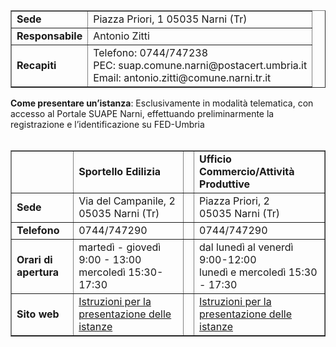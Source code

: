 <table border="1">
<tbody>
<tr>
<td><strong>Sede</strong></td>
<td>Piazza Priori, 1 05035 Narni (Tr)</td>
</tr>
<tr>
<td><strong>Responsabile</strong></td>
<td>Antonio Zitti</td>
</tr>
<tr>
<td><strong>Recapiti</strong></td>
<td>Telefono: 0744/747238 <br />PEC: suap.comune.narni@postacert.umbria.it <br />Email: antonio.zitti@comune.narni.tr.it</td>
</tr>
</tbody>
</table>
<p></p>
<p><strong>Come presentare un’istanza</strong>: Esclusivamente in modalità telematica, con accesso al Portale SUAPE Narni, effettuando preliminarmente la registrazione e l’identificazione su FED-Umbria<br /><br /></p>
<table border="1">
<tbody>
<tr>
<td><span></span></td>
<td><strong>Sportello Edilizia</strong></td>
<td><span></span></td>
<td><strong>Ufficio Commercio/Attività Produttive</strong></td>
</tr>
<tr>
<td><strong>Sede</strong></td>
<td>Via del Campanile, 2<br />05035 Narni (Tr)</td>
<td><span></span></td>
<td>Piazza Priori, 2<br />05035 Narni (Tr)</td>
</tr>
<tr>
<td><strong>Telefono</strong></td>
<td>0744/747290</td>
<td><span></span></td>
<td>0744/747290</td>
</tr>
<tr>
<td><strong>Orari di apertura</strong></td>
<td>martedì - giovedì 9:00 - 13:00<br />mercoledì 15:30-17:30</td>
<td><span></span></td>
<td>dal lunedì al venerdì 9:00-12:00 <br />lunedì e mercoledì 15:30 - 17:30</td>
</tr>
<tr>
<td><strong>Sito web</strong></td>
<td><a href="http://www.comune.narni.tr.it/Pagina.php?id=1115&amp;sezione=0" title="vai al sito del Comune">Istruzioni per la presentazione delle istanze</a></td>
<td><span></span></td>
<td><a href="http://www.comune.narni.tr.it/Pagina.php?id=1116&amp;sezione=0" title="vai al sito del Comune">Istruzioni per la presentazione delle istanze</a></td>
</tr>
</tbody>
</table>
